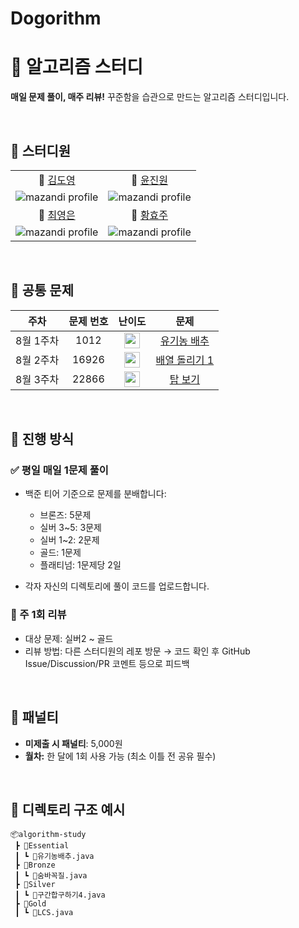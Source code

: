 # Dogorithm
# 🧠 알고리즘 스터디

**매일 문제 풀이, 매주 리뷰!**
꾸준함을 습관으로 만드는 알고리즘 스터디입니다.

<br>

<!-- 
📂 김도영 📂 윤진원 📂 [최영은](https://github.com/SSAFY-Gumi4-Algorithm-Study/algorithm-ye) 📂 황효주
-->

## 📁 스터디원
| | |
|:--:|:--:|
| 📂 [김도영](https://github.com/SSAFY-Gumi4-Algorithm-Study/Dogorithm) | 📂 [윤진원](https://github.com/SSAFY-Gumi4-Algorithm-Study/yungorithm)|
| ![mazandi profile](http://mazandi.herokuapp.com/api?handle=kwat1&theme=warm) | ![mazandi profile](http://mazandi.herokuapp.com/api?handle=dnj1510&theme=warm) |
| 📂 [최영은](https://github.com/SSAFY-Gumi4-Algorithm-Study/choigorithm) | 📂 [황효주](https://github.com/SSAFY-Gumi4-Algorithm-Study/hyogorithm) |
| ![mazandi profile](http://mazandi.herokuapp.com/api?handle=y_e_99&theme=warm) | ![mazandi profile](http://mazandi.herokuapp.com/api?handle=gywn83&theme=warm) |

<br>

## 📌 공통 문제

| 주차 | 문제 번호 | 난이도 | 문제 |
|:--:|:--:|:--:|:--:|
| 8월 1주차 | 1012 | <img height="25px" width="25px" src="https://static.solved.ac/tier_small/9.svg"/> | [유기농 배추](https://www.acmicpc.net/problem/1012) |
| 8월 2주차 | 16926 | <img height="25px" width="25px" src="https://static.solved.ac/tier_small/11.svg"/> | [배열 돌리기 1](https://www.acmicpc.net/problem/16926) |
| 8월 3주차 | 22866 | <img height="25px" width="25px" src="https://static.solved.ac/tier_small/13.svg"/> | [탑 보기](https://www.acmicpc.net/problem/22866) |


<br>

## 📅 진행 방식

### ✅ 평일 매일 1문제 풀이

* 백준 티어 기준으로 문제를 분배합니다:

  * 브론즈: 5문제
  * 실버 3\~5: 3문제
  * 실버 1\~2: 2문제
  * 골드: 1문제
  * 플래티넘: 1문제당 2일

* 각자 자신의 디렉토리에 풀이 코드를 업로드합니다.

### 📝 주 1회 리뷰
* 대상 문제: 실버2 ~ 골드
* 리뷰 방법:
  다른 스터디원의 레포 방문 → 코드 확인 후 GitHub Issue/Discussion/PR 코멘트 등으로 피드백

<br>

## 💸 패널티

* **미제출 시 패널티**: 5,000원
* **월차:** 한 달에 1회 사용 가능 (최소 이틀 전 공유 필수)

<br>

## 📁 디렉토리 구조 예시

```
📦algorithm-study
 ┣ 📂Essential
 ┃ ┗ 📜유기농배추.java
 ┣ 📂Bronze
 ┃ ┗ 📜숨바꼭질.java
 ┣ 📂Silver
 ┃ ┗ 📜구간합구하기4.java
 ┣ 📂Gold
 ┃ ┗ 📜LCS.java
```

